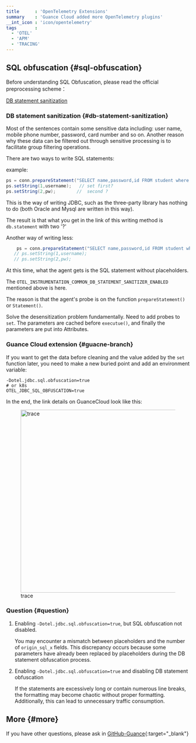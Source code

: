 ```yaml
---
title      : 'OpenTelemetry Extensions'
summary    : 'Guance Cloud added more OpenTelemetry plugins'
__int_icon : 'icon/opentelemetry'
tags       :
  - 'OTEL'
  - 'APM'
  - 'TRACING'
---
```


## SQL obfuscation {#sql-obfuscation}

Before understanding SQL Obfuscation, please read the official preprocessing scheme：

[DB statement sanitization](https://opentelemetry.io/docs/instrumentation/java/automatic/agent-config/#db-statement-sanitization)

### DB statement sanitization {#db-statement-sanitization}

Most of the sentences contain some sensitive data including: user name, mobile phone number, password, card number and so on. Another reason why these data can be filtered out through sensitive processing is to facilitate group filtering operations.

There are two ways to write SQL statements:

example:

```java
ps = conn.prepareStatement("SELECT name,password,id FROM student where name=? and password=?");
ps.setString(1,username);   // set first?
ps.setString(2,pw);        //  second ?
```

This is the way of writing JDBC, such as the three-party library has nothing to do (both Oracle and Mysql are written in this way).

The result is that what you get in the link of this writing method is `db.statement` with two '?'

Another way of writing less:

```java
    ps = conn.prepareStatement("SELECT name,password,id FROM student where name='guance' and password='123456'");
   // ps.setString(1,username); 
   // ps.setString(2,pw);
```

At this time, what the agent gets is the SQL statement without placeholders.

The `OTEL_INSTRUMENTATION_COMMON_DB_STATEMENT_SANITIZER_ENABLED` mentioned above is here.

The reason is that the agent's probe is on the function `prepareStatement()` or `Statement()`.

Solve the desensitization problem fundamentally. Need to add probes to `set`. The parameters are cached before `executue()`, and finally the parameters are put into Attributes.

### Guance Cloud extension {#guacne-branch}

If you want to get the data before cleaning and the value added by the `set` function later, you need to make a new buried point and add an environment variable:

```shell
-Dotel.jdbc.sql.obfuscation=true
# or k8s 
OTEL_JDBC_SQL_OBFUSCATION=true
```

In the end, the link details on GuanceCloud look like this:

<!-- markdownlint-disable MD046 MD033 -->
<figure >
  <img src="https://df-storage-dev.oss-cn-hangzhou.aliyuncs.com/songlongqi/otel-sql.png" style="height: 500px" alt="trace">
  <figcaption> trace </figcaption>
</figure>

### Question {#question}

1. Enabling `-Dotel.jdbc.sql.obfuscation=true`, but SQL obfuscation not disabled.

   You may encounter a mismatch between placeholders and the number of `origin_sql_x` fields. This discrepancy occurs because some parameters have already been replaced by placeholders during the DB statement obfuscation process.

1. Enabling `-Dotel.jdbc.sql.obfuscation=true` and disabling DB statement obfuscation

   If the statements are excessively long or contain numerous line breaks, the formatting may become chaotic without proper formatting. Additionally, this can lead to unnecessary traffic consumption.

## More {#more}

If you have other questions, please ask in [GitHub-Guance](https://github.com/GuanceCloud/opentelemetry-java-instrumentation/issues){:target="_blank"}
